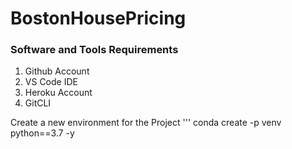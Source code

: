 # BostonHousePricing


### Software and Tools Requirements

1. Github Account
2. VS Code IDE
3. Heroku Account
4. GitCLI

Create a new environment for the Project
'''
conda create -p venv python==3.7 -y